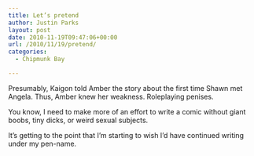 ```yaml
---
title: Let’s pretend
author: Justin Parks
layout: post
date: 2010-11-19T09:47:06+00:00
url: /2010/11/19/pretend/
categories:
  - Chipmunk Bay

---
```

Presumably, Kaigon told Amber the story about the first time Shawn met Angela. Thus, Amber knew her weakness. Roleplaying penises.
  
You know, I need to make more of an effort to write a comic without giant boobs, tiny dicks, or weird sexual subjects. 

It&#8217;s getting to the point that I&#8217;m starting to wish I&#8217;d have continued writing under my pen-name.